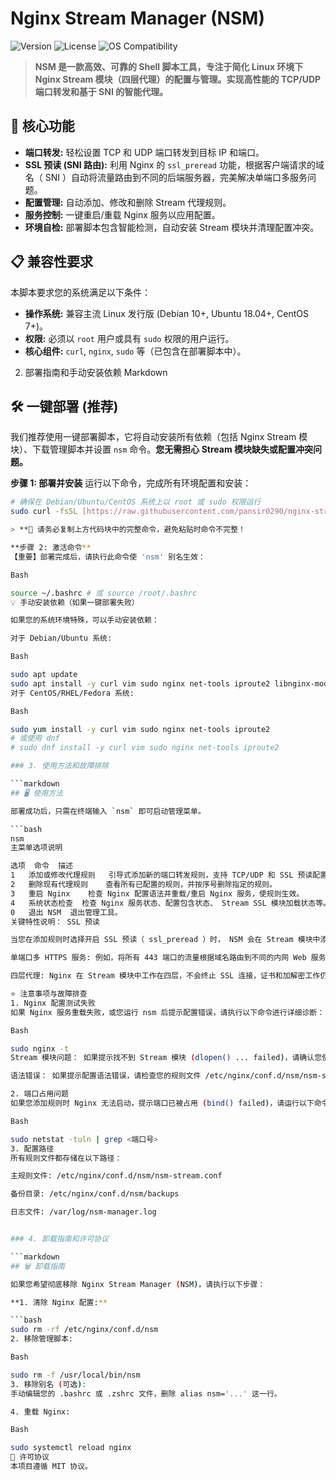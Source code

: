 # Nginx Stream Manager (NSM)

![Version](https://img.shields.io/badge/Version-1.0.1%20(Stable)-blue)
![License](https://img.shields.io/github/license/pansir0290/nginx-stream-manager?color=orange)
![OS Compatibility](https://img.shields.io/badge/OS-Debian%20%7C%20Ubuntu%20%7C%20CentOS-green)

> **NSM 是一款高效、可靠的 Shell 脚本工具，专注于简化 Linux 环境下 Nginx Stream 模块（四层代理）的配置与管理。实现高性能的 TCP/UDP 端口转发和基于 SNI 的智能代理。**

## 🚀 核心功能

* **端口转发:** 轻松设置 TCP 和 UDP 端口转发到目标 IP 和端口。
* **SSL 预读 (SNI 路由):** 利用 Nginx 的 `ssl_preread` 功能，根据客户端请求的域名（ SNI ）自动将流量路由到不同的后端服务器，完美解决单端口多服务问题。
* **配置管理:** 自动添加、修改和删除 Stream 代理规则。
* **服务控制:** 一键重启/重载 Nginx 服务以应用配置。
* **环境自检:** 部署脚本包含智能检测，自动安装 Stream 模块并清理配置冲突。

## 📋 兼容性要求

本脚本要求您的系统满足以下条件：

* **操作系统:** 兼容主流 Linux 发行版 (Debian 10+, Ubuntu 18.04+, CentOS 7+)。
* **权限:** 必须以 `root` 用户或具有 `sudo` 权限的用户运行。
* **核心组件:** `curl`, `nginx`, `sudo` 等（已包含在部署脚本中）。
2. 部署指南和手动安装依赖
Markdown

## 🛠️ 一键部署 (推荐)

我们推荐使用一键部署脚本，它将自动安装所有依赖（包括 Nginx Stream 模块）、下载管理脚本并设置 `nsm` 命令。**您无需担心 Stream 模块缺失或配置冲突问题。**

**步骤 1: 部署并安装**
运行以下命令，完成所有环境配置和安装：

```bash
# 确保在 Debian/Ubuntu/CentOS 系统上以 root 或 sudo 权限运行
sudo curl -fsSL [https://raw.githubusercontent.com/pansir0290/nginx-stream-manager/main/deploy.sh](https://raw.githubusercontent.com/pansir0290/nginx-stream-manager/main/deploy.sh) | bash

> **🛑 请务必复制上方代码块中的完整命令，避免粘贴时命令不完整！

**步骤 2: 激活命令**
【重要】部署完成后，请执行此命令使 'nsm' 别名生效：

Bash

source ~/.bashrc # 或 source /root/.bashrc
💡 手动安装依赖（如果一键部署失败）

如果您的系统环境特殊，可以手动安装依赖：

对于 Debian/Ubuntu 系统:

Bash

sudo apt update
sudo apt install -y curl vim sudo nginx net-tools iproute2 libnginx-mod-stream
对于 CentOS/RHEL/Fedora 系统:

Bash

sudo yum install -y curl vim sudo nginx net-tools iproute2
# 或使用 dnf
# sudo dnf install -y curl vim sudo nginx net-tools iproute2

### 3. 使用方法和故障排除

```markdown
## 🖥️ 使用方法

部署成功后，只需在终端输入 `nsm` 即可启动管理菜单。

```bash
nsm
主菜单选项说明

选项	命令	描述
1	添加或修改代理规则	引导式添加新的端口转发规则，支持 TCP/UDP 和 SSL 预读配置。
2	删除现有代理规则	查看所有已配置的规则，并按序号删除指定的规则。
3	重启 Nginx	检查 Nginx 配置语法并重载/重启 Nginx 服务，使规则生效。
4	系统状态检查	检查 Nginx 服务状态、配置包含状态、 Stream SSL 模块加载状态等。
0	退出 NSM	退出管理工具。
关键特性说明： SSL 预读

当您在添加规则时选择开启 SSL 预读（ ssl_preread ）时， NSM 会在 Stream 模块中添加配置，让 Nginx 能够读取 SSL 握手时的 SNI 域名信息，从而实现：

单端口多 HTTPS 服务: 例如，将所有 443 端口的流量根据域名路由到不同的内网 Web 服务器。

四层代理: Nginx 在 Stream 模块中工作在四层，不会终止 SSL 连接，证书和加解密工作仍在后端服务器上完成。

⭐ 注意事项与故障排查
1. Nginx 配置测试失败
如果 Nginx 服务重载失败，或您运行 nsm 后提示配置错误，请执行以下命令进行详细诊断：

Bash

sudo nginx -t
Stream 模块问题： 如果提示找不到 Stream 模块 (dlopen() ... failed)，请确认您使用了最新的 deploy.sh ，它会自动安装 libnginx-mod-stream 并清理配置冲突。

语法错误： 如果提示配置语法错误，请检查您的规则文件 /etc/nginx/conf.d/nsm/nsm-stream.conf ，确保没有多余或缺失的花括号 {} 或分号 ;。

2. 端口占用问题
如果您添加规则时 Nginx 无法启动，提示端口已被占用 (bind() failed)，请运行以下命令检查哪个进程占用了该端口：

Bash

sudo netstat -tuln | grep <端口号>
3. 配置路径
所有规则文件都存储在以下路径：

主规则文件: /etc/nginx/conf.d/nsm/nsm-stream.conf

备份目录: /etc/nginx/conf.d/nsm/backups

日志文件: /var/log/nsm-manager.log


### 4. 卸载指南和许可协议

```markdown
## 🗑️ 卸载指南

如果您希望彻底移除 Nginx Stream Manager (NSM)，请执行以下步骤：

**1. 清除 Nginx 配置:**

```bash
sudo rm -rf /etc/nginx/conf.d/nsm
2. 移除管理脚本:

Bash

sudo rm -f /usr/local/bin/nsm
3. 移除别名 (可选):
手动编辑您的 .bashrc 或 .zshrc 文件，删除 alias nsm='...' 这一行。

4. 重载 Nginx:

Bash

sudo systemctl reload nginx
📜 许可协议
本项目遵循 MIT 协议。
